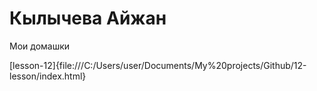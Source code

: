 # Кылычева Айжан
Мои домашки

[lesson-12]{file:///C:/Users/user/Documents/My%20projects/Github/12-lesson/index.html}
